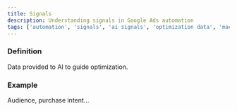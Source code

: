 ```yaml
---
title: Signals
description: Understanding signals in Google Ads automation
tags: ['automation', 'signals', 'ai signals', 'optimization data', 'machine learning', 'google ads']
---
```


### Definition
Data provided to AI to guide optimization.

### Example
Audience, purchase intent...